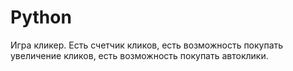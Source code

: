 # Python
Игра кликер. Есть счетчик кликов, есть возможность покупать увеличение кликов, есть возможность покупать автоклики.
